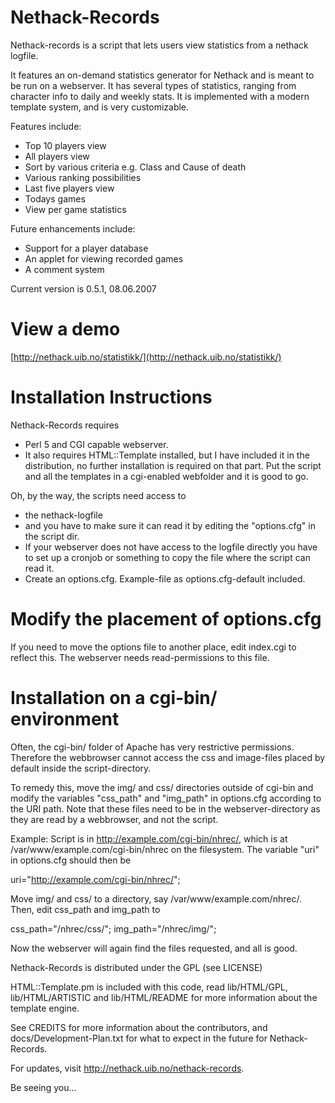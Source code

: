 Nethack-Records
===============
Nethack-records is a script that lets users view statistics from a nethack logfile. 

It features an on-demand statistics generator for Nethack and is meant to be run on a webserver. It has several types of statistics, ranging from character info to daily and weekly stats. It is implemented with a modern template system, and is very customizable.

Features include:

- Top 10 players view
- All players view
- Sort by various criteria e.g. Class and Cause of death
- Various ranking possibilities
- Last five players view
- Todays games
- View per game statistics

Future enhancements include:

- Support for a player database
- An applet for viewing recorded games
- A comment system

Current version is 0.5.1, 08.06.2007

# View a demo
[http://nethack.uib.no/statistikk/](http://nethack.uib.no/statistikk/)

Installation Instructions
=========================
Nethack-Records requires
 - Perl 5 and CGI capable webserver.
 - It also requires HTML::Template installed,
   but I have included it in the distribution, no further installation 
   is required on that part. Put the script and all the templates
   in a cgi-enabled webfolder and it is good to go.

Oh, by the way, the scripts need access to
 - the nethack-logfile
 - and you have to make sure it can read it by editing the "options.cfg"
   in the script dir.
 - If your webserver does not have access to the logfile
   directly you have to set up a cronjob or something to copy the
   file where the script can read it.
 - Create an options.cfg. Example-file as options.cfg-default included.


# Modify the placement of options.cfg


If you need to move the options file to another place, edit index.cgi to reflect
this. The webserver needs read-permissions to this file.

# Installation on a cgi-bin/ environment

Often, the cgi-bin/ folder of Apache has very restrictive permissions. Therefore
the webbrowser cannot access the css and image-files placed by default inside the 
script-directory.

To remedy this, move the img/ and css/ directories outside of cgi-bin and modify
the variables "css_path" and "img_path" in options.cfg according to the URI path. 
Note that these files need to be in the webserver-directory as they are read by 
a webbrowser, and not the script. 

Example:
Script is in http://example.com/cgi-bin/nhrec/, which is at /var/www/example.com/cgi-bin/nhrec 
on the filesystem. The variable "uri" in options.cfg should then be

uri="http://example.com/cgi-bin/nhrec/";

Move img/ and css/ to a directory, say /var/www/example.com/nhrec/. Then, edit
 css_path and img_path to 

 css_path="/nhrec/css/";
 img_path="/nhrec/img/";

Now the webserver will again find the files requested, and all is good.

Nethack-Records is distributed under the GPL (see LICENSE)

HTML::Template.pm is included with this code, read lib/HTML/GPL, 
lib/HTML/ARTISTIC and lib/HTML/README for more information
about the template engine.

See CREDITS for more information about the contributors, and
docs/Development-Plan.txt for what to expect in the future 
for Nethack-Records.

For updates, visit http://nethack.uib.no/nethack-records.

Be seeing you...

